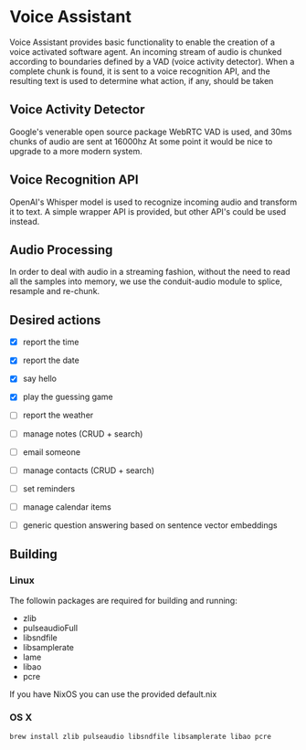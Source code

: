 # Voice Assistant
Voice Assistant provides basic functionality to enable the creation of a voice activated software agent.
An incoming stream of audio is chunked according to boundaries defined by a VAD (voice activity detector).
When a complete chunk is found, it is sent to a voice recognition API, and the resulting text is used to determine
what action, if any, should be taken

## Voice Activity Detector
Google's venerable open source package WebRTC VAD is used, and 30ms chunks of audio are sent at 16000hz
At some point it would be nice to upgrade to a more modern system.

## Voice Recognition API

OpenAI's Whisper model is used to recognize incoming audio and transform it to text.
A simple wrapper API is provided, but other API's could be used instead.

## Audio Processing

In order to deal with audio in a streaming fashion, without the need to read all the samples into memory,
we use the conduit-audio module to splice, resample and re-chunk.

## Desired actions

-[x] report the time
-[x] report the date
-[x] say hello
-[x] play the guessing game
-[ ] report the weather
-[ ] manage notes (CRUD + search)
-[ ] email someone
-[ ] manage contacts (CRUD + search)
-[ ] set reminders
-[ ] manage calendar items
-[ ] generic question answering based on sentence vector embeddings


## Building

### Linux

The followin packages are required for building and running:

 - zlib
 - pulseaudioFull
 - libsndfile
 - libsamplerate
 - lame
 - libao
 - pcre

If you have NixOS you can use the provided default.nix

### OS X

```brew install zlib pulseaudio libsndfile libsamplerate libao pcre```
